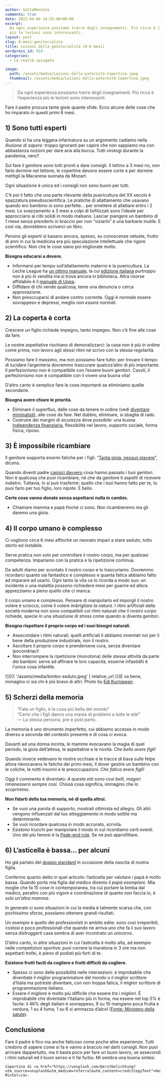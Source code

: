 ```yaml
---
author: SaltoMentale
comments: true
date: 2022-04-04 14:55:00+00:00
excerpt:
  Da ogni esperienza possiamo trarre degli insegnamenti. Più ricca è l’esperienza
  più le lezioni sono interessanti.
layout: post
slug: 6-mesi-genitorialita
title: Lezioni dalla genitorialità (0-6 mesi)
wordpress_id: 914
categories:
  - La realtà spiegata

image:
  path: /assets/media/Lezioni-dalla-paternità-Copertina.jpeg
  thumbnail: /assets/media/Lezioni-dalla-paternità-Copertina.jpeg
---
```


> Da ogni esperienza possiamo trarre degli insegnamenti. Più ricca è l’esperienza più le lezioni sono interessanti.


Fare il padre procura tante gioie quante sfide. Ecco alcune delle cose che ho imparato in questi primi 6 mesi.

## 1) Sono tutti esperti

Quando si ha una leggera infarinatura su un argomento cadiamo nella _illusione di sapere_: troppo ignoranti per capire che non sappiamo ma con abbastanza nozioni per dare aria alla bocca. Tutti virologi durante la pandemia, vero?

Sul fare il genitore sono tutti pronti a dare consigli. Il lettino a 3 mesi no, non farlo dormire nel lettone, le copertine devono essere corte e per dormire mettigli la Macarena suonata da Mozart.

Ogni situazione è unica ed i consigli non sono buoni per tutti.

C’è poi il fatto che una parte rilevante della puericultura del XX secolo è spazzatura pseudoscientifica. Le pratiche di allattamento che usavano quando ero bambino io sono perfette… per smettere di allattare entro i 2 mesi. Lo svezzamento a 3 mesi a colpi di liofilizzati sono l’ideale per approcciarsi ai cibi solidi in modo malsano. Lasciar piangere un bambino di 1 mese senza prenderlo in braccio per non “viziarlo” è una barbarie inutile. E così via, dovrebbero scriverci un libro.

Persino gli esperti si basano ancora, spesso, su conoscenze vetuste, frutto di anni in cui la medicina era più speculazione intellettuale che rigore scientifico. Non che le cose siano poi migliorate molto.

**Bisogna educarsi a dovere.**

- Informarsi per tempo sull’allattamento materno e la puericultura. La Leche League ha [un ottimo manuale](https://amzn.to/3tSI6mH), la cui [edizione italiana](https://amzn.to/3CG8kgb) purtroppo non è più in vendita ma si trova ancora in biblioteca. Altra risorse affidabile è il [manuale di Uppa](https://shop.uppa.it/collections/libri/products/zerocinque).
- Diffidare di chi vende qualcosa, teme una denuncia o cerca approvazione.
- Non preoccuparsi di andare contro corrente. Oggi è _normale_ essere sovrappeso e depressi, meglio _non essere normali_.

## 2) La coperta è corta

Crescere un figlio richiede impegno, tanto impegno. Non c’è fine alle cose da fare.

Le nostre aspettative rischiano di demoralizzarci: la casa non è più in ordine come prima, non lavoro agli stessi ritmi né scrivo con la stessa regolarità.

Possiamo fare il massimo, ma non possiamo fare tutto: per trovare il tempo di lucidare l’argenteria dovremmo trascurare qualcos’altro di più importante. Il perfezionismo non è compatibile con l’essere buoni genitori. Cavoli, il perfezionismo non è compatibile con il vivere una buona vita!

D’altro canto è semplice fare le cose importanti se eliminiamo quelle secondarie.

**Bisogna avere chiare le priorità.**

- Eliminare il superfluo, dalle cose da tenere in ordine (vedi [diventare minimalisti](/minimalismo-significato/)), alle cose da fare. Nel dubbio, eliminare, si sbaglia di rado.
- Costruire dei margini di sicurezza dove possibile: una buona [indipendenza finanziaria](/indipendenza-finanziaria/), flessibilità nel lavoro, supporto sociale, forma fisica, riposo.

## 3) È impossibile ricambiare

Il genitore sopporta enormi fatiche per i figli. “[Tanta gioia, nessun piacere](https://amzn.to/3pXy5nh)”, dicono.

Quando diventi padre [capisci davvero](/tipi-di-sapere/) cosa hanno passato i tuoi genitori. Non è qualcosa che puoi ricambiare, né che da genitore ti aspetti di ricevere indietro. Tuttavia, lo si può trasferire: quello che i tuoi hanno fatto per te, tu puoi farlo per tuo figlio, loro nipote. È bello.

**Certe cose vanno donate senza aspettarsi nulla in cambio.**

- Chiamare mamma e papà finché ci sono. Non ricambieremo ma gli daremo una gioia.

## 4) Il corpo umano è complesso

Ci vogliono circa 6 mesi affinché un neonato impari a stare seduto, tutto storto ed instabile.

Serve pratica non solo per controllare il nostro corpo, ma per qualsiasi competenza. Impariamo con la pratica e la ripetizione continua.

Da adulti diamo per scontato il nostro corpo e lo trascuriamo. Dovremmo ricordarci quanto sia fantastico e complesso e quanta fatica abbiamo fatto ad imparare ad usarlo. Ogni tanto la vita ce lo ricorda a modo suo: un incidente o una malattia possono richiedere mesi per guarire ed allora apprezziamo a pieno quello che ci manca.

Il corpo umano è complesso. Pensare di manipolarlo ed imporgli il nostro volere è sciocco, come il volere _imbrigliare la natura_. I ritmi artificiali della società moderna non sono compatibili coi ritmi naturali che il nostro corpo richiede, specie in una situazione di stress come quando si diventa genitori.

**Bisogna rispettare il proprio corpo ed i suoi bisogni naturali.**

- Assecondare i ritmi naturali; quelli artificiali li abbiamo inventati noi per il bene della produzione industriale, non il nostro.
- Ascoltare il proprio corpo e prendersene cura, senza diventare ipocondriaci!
- Non interrompere la ripetizione (monotona) delle stesse attività da parte dei bambini: serve ad affinare le loro capacità, esserne infastiditi è l’unica cosa infantile.

![]({{ '/assets/media/bimbo-seduto.jpeg' | relative_url }})E va bene, immagino ci sia chi è più bravo di altri. Photo by [Edi Kurniawan](https://unsplash.com/@edikurniawan?utm_source=unsplash&utm_medium=referral&utm_content=creditCopyText).

## 5) Scherzi della memoria

> ”Fate un figlio, è la cosa più bella del mondo”  
”Certo che i figli danno una marea di problemi a tutte le età!”  
— La stessa persona, pre e post parto.


La memoria è uno strumento imperfetto, cui abbiamo accesso in modo diverso a seconda del contesto presente e di cosa ci evoca.

Davanti ad una donna incinta, le mamme evocavano la magia di quel periodo, la gioia dell’attesa, le aspettative e le novità. _Che bello avere figli!_

Quando invece vedevano le nostre occhiaie e le tracce di bava sulle felpe allora rievocavano le fatiche dei primi mesi, il dover gestire un bambino con le coliche, le notti insonni e le preoccupazioni. _Che fatica avere figli!_

Oggi il commento è diventato: _A questa età sono così belli, magari rimanessero sempre così._ Chissà cosa significa, immagino che lo scopriremo.

**Non fidarti della tua memoria, né di quella altrui.**

- Se vuoi una parola di supporto, mostrati ottimista ed allegro. Gli altri vengono influenzati dal tuo atteggiamento in modo sottile ma determinante.
- Se vuoi ricordare qualcosa in modo accurato, scrivila.
- Esistono trucchi per manipolare il modo in cui ricordiamo certi eventi. Uno dei più famosi è la [Peak–end rule](https://en.wikipedia.org/wiki/Peak%E2%80%93end_rule). Se ne può approfittare.

## 6) L’asticella è bassa… per alcuni

Ho già parlato del [doppio standard](/doppio-standard/) in occasione della nascita di nostra figlia.

Confermo quanto detto in quel articolo: l’asticella per valutare i papà è molto bassa. Quando porto mia figlia dal medico divento _il papà esemplare_. Mia moglie che fa 15 cose in contemporanea, tra cui portare la bimba dal medico, peraltro con più vigore e coordinazione di quanto non faccia io, è _solo un’altra mamma_.

In generale ci sono situazioni in cui la media è talmente scarsa che, con pochissimo sforzo, possiamo ottenere grandi risultati.

Un esempio è quello dei professionisti in ambito edile: sono così irreperibili, costosi e poco professionali che quando ne arriva uno che fa il suo lavoro senza distruggerti casa sembra di aver incontrato un unicorno.

D’altro canto, in altre situazioni in cui l’asticella è molto alta, ad esempio nelle competizioni sportive: puoi correre la maratona in 3 ore ma non aspettarti trofei, è pieno di podisti più forti di te.

**Esistono frutti facili da cogliere e frutti difficili da cogliere.**

- Spesso ci sono delle possibilità nelle intersezioni: è improbabile che diventiate il miglior programmatore del mondo o il miglior scrittore d’Italia ma potreste diventare, con non troppa fatica, il miglior scrittore di programmazione italiano.
- Essere _il migliore_ è molto più difficile che essere _tra i migliori_. È improbabile che diventiate l’italiano più in forma, ma essere nel top 5% è facile: il 46% degli italiani è sovrappeso, 9 su 10 mangiano poca frutta e verdura, 1 su 4 fuma, 1 su 6 si ammazza d’alcol ([Fonte: Ministero della salute](https://www.salute.gov.it/portale/news/p3_2_1_1_1.jsp?menu=notizie&id=4963)).

## Conclusione

Fare il padre è fico ma anche faticoso come poche altre esperienze. Tutti credono di sapere come si fa e vanno a braccio nel darti consigli. Non puoi arrivare dappertutto, ma ti basta poco per fare un buon lavoro, se assecondi i ritmi naturali ed il buon senso e ti fai furbo. Mi sembra una buona sintesi.

    Copertina di <a href="https://unsplash.com/@erstbelichtung?utm_source=unsplash&utm_medium=referral&utm_content=creditCopyText">Heike Mintel</a>.
